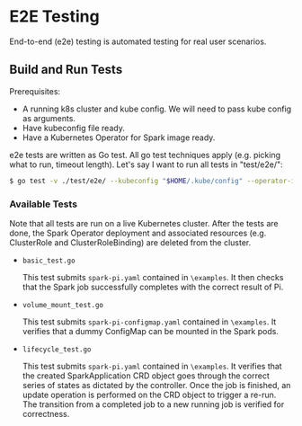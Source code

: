 # E2E Testing

End-to-end (e2e) testing is automated testing for real user scenarios.

## Build and Run Tests

Prerequisites:
- A running k8s cluster and kube config. We will need to pass kube config as arguments.
- Have kubeconfig file ready.
- Have a Kubernetes Operator for Spark image ready.

e2e tests are written as Go test. All go test techniques apply (e.g. picking what to run, timeout length). Let's say I want to run all tests in "test/e2e/":

```bash
$ go test -v ./test/e2e/ --kubeconfig "$HOME/.kube/config" --operator-image=gcr.io/spark-operator/spark-operator:v1beta2-1.3.0-3.1.1
```

### Available Tests

Note that all tests are run on a live Kubernetes cluster. After the tests are done, the Spark Operator deployment and associated resources (e.g. ClusterRole and ClusterRoleBinding) are deleted from the cluster.

* `basic_test.go`

  This test submits `spark-pi.yaml` contained in `\examples`. It then checks that the Spark job successfully completes with the correct result of Pi.
  
* `volume_mount_test.go`

  This test submits `spark-pi-configmap.yaml` contained in `\examples`. It verifies that a dummy ConfigMap can be mounted in the Spark pods.

* `lifecycle_test.go`

  This test submits `spark-pi.yaml` contained in `\examples`. It verifies that the created SparkApplication CRD object goes through the correct series of states as dictated by the controller. Once the job is finished, an update operation is performed on the CRD object to trigger a re-run. The transition from a completed job to a new running job is verified for correctness.
